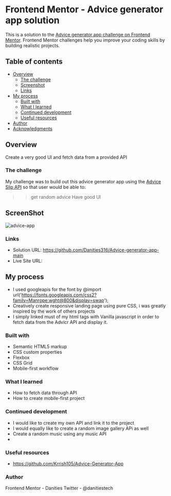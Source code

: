 # Frontend Mentor - Advice generator app solution

This is a solution to the [Advice generator app challenge on Frontend Mentor](https://www.frontendmentor.io/challenges/advice-generator-app-QdUG-13db). Frontend Mentor challenges help you improve your coding skills by building realistic projects.

## Table of contents

- [Overview](#overview)
  - [The challenge](#the-challenge)
  - [Screenshot](#screenshot)
  - [Links](#links)
- [My process](#my-process)
  - [Built with](#built-with)
  - [What I learned](#what-i-learned)
  - [Continued development](#continued-development)
  - [Useful resources](#useful-resources)
- [Author](#author)
- [Acknowledgments](#acknowledgments)

## Overview
Create a very good UI and fetch data from a provided API


### The challenge

My challenge was to build out this advice generator app using the [Advice Slip API](https://api.adviceslip.com) so that user would be able to:
>> get random advice
>> Have good UI

## ScreenShot
![advice-app](https://user-images.githubusercontent.com/12422620/171427853-e704cf8b-9310-44c8-8569-7865ef398697.png)


### Links

- Solution URL: https://github.com/Danities316/Advice-generator-app-main
- Live Site URL:

## My process
- I used googleapis for the font by @import url('https://fonts.googleapis.com/css2?family=Manrope:wght@800&display=swap');
- Creatively create responsive landing page using pure CSS, i was greatly inspired by the work of others projects
- I simply linked must of my html tags with Vanilla javascript in order to fetch data from the Advicr API and display it.

### Built with
- Semantic HTML5 markup
- CSS custom properties
- Flexbox
- CSS Grid
- Mobile-first workflow

### What I learned
- How to fetch data through API
- How to create mobile-first project



### Continued development
- I would like to create my own API and link it to the project
- I would equally like to create a random image gallery APi as well
- Create a random music using any music API
- 
### Useful resources
- https://github.com/Krrish105/Advice-Generator-App

### Author
Frontend Mentor - Danities
Twitter - @danitiestech


